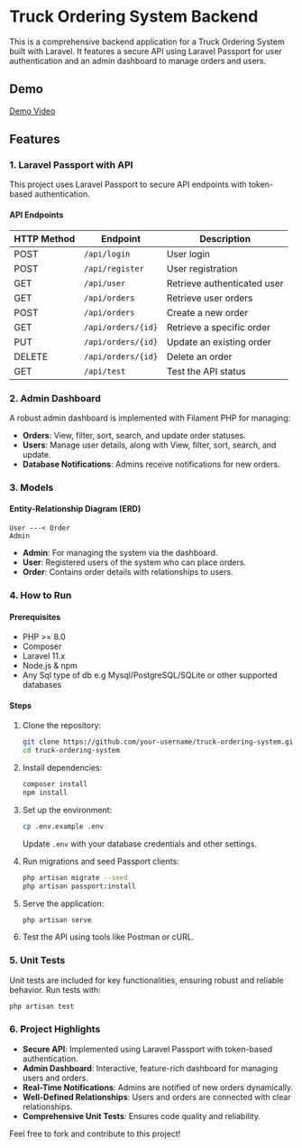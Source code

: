 
# Truck Ordering System Backend

This is a comprehensive backend application for a Truck Ordering System built with Laravel. It features a secure API using Laravel Passport for user authentication and an admin dashboard to manage orders and users.

## Demo

[Demo Video](https://drive.google.com/file/d/1x0e_xezE2RNCysMG0wb7pEwlTtX-dauZ/view?usp=drive_link)


## Features

### 1. Laravel Passport with API
This project uses Laravel Passport to secure API endpoints with token-based authentication.

#### API Endpoints
| HTTP Method | Endpoint            | Description                   |
|-------------|---------------------|-------------------------------|
| POST        | `/api/login`        | User login                    |
| POST        | `/api/register`     | User registration             |
| GET         | `/api/user`         | Retrieve authenticated user   |
| GET         | `/api/orders`       | Retrieve user orders          |
| POST        | `/api/orders`       | Create a new order            |
| GET         | `/api/orders/{id}`  | Retrieve a specific order     |
| PUT         | `/api/orders/{id}`  | Update an existing order      |
| DELETE      | `/api/orders/{id}`  | Delete an order               |
| GET         | `/api/test`         | Test the API status           |

### 2. Admin Dashboard
A robust admin dashboard is implemented with Filament PHP for managing:
- **Orders**: View, filter, sort, search, and update order statuses.
- **Users**: Manage user details, along with View, filter, sort, search, and update.
- **Database Notifications**: Admins receive notifications for new orders.

### 3. Models
#### Entity-Relationship Diagram (ERD)
```plaintext
User ---< Order
Admin
```

- **Admin**: For managing the system via the dashboard.
- **User**: Registered users of the system who can place orders.
- **Order**: Contains order details with relationships to users.

### 4. How to Run
#### Prerequisites
- PHP >= 8.0
- Composer
- Laravel 11.x
- Node.js & npm
- Any Sql type of db e.g Mysql/PostgreSQL/SQLite or other supported databases

#### Steps
1. Clone the repository:
   ```bash
   git clone https://github.com/your-username/truck-ordering-system.git
   cd truck-ordering-system
   ```
2. Install dependencies:
   ```bash
   composer install
   npm install
   ```
3. Set up the environment:
   ```bash
   cp .env.example .env
   ```
   Update `.env` with your database credentials and other settings.

4. Run migrations and seed Passport clients:
   ```bash
   php artisan migrate --seed
   php artisan passport:install
   ```
5. Serve the application:
   ```bash
   php artisan serve
   ```

6. Test the API using tools like Postman or cURL.

### 5. Unit Tests
Unit tests are included for key functionalities, ensuring robust and reliable behavior.
Run tests with:
```bash
php artisan test
```

### 6. Project Highlights
- **Secure API**: Implemented using Laravel Passport with token-based authentication.
- **Admin Dashboard**: Interactive, feature-rich dashboard for managing users and orders.
- **Real-Time Notifications**: Admins are notified of new orders dynamically.
- **Well-Defined Relationships**: Users and orders are connected with clear relationships.
- **Comprehensive Unit Tests**: Ensures code quality and reliability.

Feel free to fork and contribute to this project!
